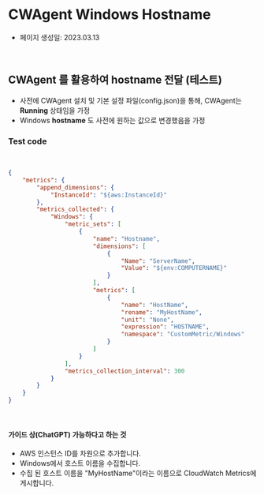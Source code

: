 # CWAgent Windows Hostname

- 페이지 생성일: 2023.03.13

<br>

## CWAgent 를 활용하여 hostname 전달 (테스트)

- 사전에 CWAgent 설치 및 기본 설정 파일(config.json)을 통해, CWAgent는 **Running** 상태임을 가정
- Windows **hostname** 도 사전에 원하는 값으로 변경했음을 가정


### Test code

<br>

```json
{
    "metrics": {
        "append_dimensions": {
            "InstanceId": "${aws:InstanceId}"
        },
        "metrics_collected": {
            "Windows": {
                "metric_sets": [
                    {
                        "name": "Hostname",
                        "dimensions": [
                            {
                                "Name": "ServerName",
                                "Value": "${env:COMPUTERNAME}"
                            }
                        ],
                        "metrics": [
                            {
                                "name": "HostName",
                                "rename": "MyHostName",
                                "unit": "None",
                                "expression": "HOSTNAME",
                                "namespace": "CustomMetric/Windows"
                            }
                        ]
                    }
                ],
                "metrics_collection_interval": 300
            }
        }
    }
}
```

<br>

#### 가이드 상(ChatGPT) 가능하다고 하는 것

- AWS 인스턴스 ID를 차원으로 추가합니다.
- Windows에서 호스트 이름을 수집합니다.
- 수집 된 호스트 이름을 "MyHostName"이라는 이름으로 CloudWatch Metrics에 게시합니다.



<br>
